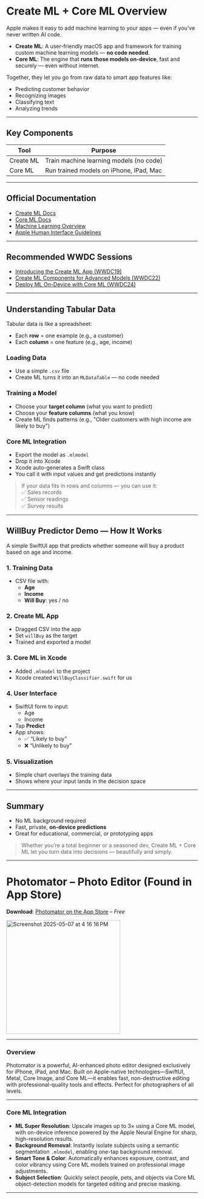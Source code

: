 # Create ML + Core ML Overview

Apple makes it easy to add machine learning to your apps — even if you’ve never written AI code.

- **Create ML**: A user-friendly macOS app and framework for training custom machine learning models — **no code needed**.
- **Core ML**: The engine that **runs those models on-device**, fast and securely — even without internet.

Together, they let you go from raw data to smart app features like:
- Predicting customer behavior
- Recognizing images
- Classifying text
- Analyzing trends

---

## Key Components

| Tool      | Purpose                                    |
|-----------|--------------------------------------------|
| Create ML | Train machine learning models (no code)    |
| Core ML   | Run trained models on iPhone, iPad, Mac    |

---

## Official Documentation

- [Create ML Docs](https://developer.apple.com/documentation/createml)
- [Core ML Docs](https://developer.apple.com/documentation/coreml)
- [Machine Learning Overview](https://developer.apple.com/machine-learning/)
- [Apple Human Interface Guidelines](https://developer.apple.com/design/human-interface-guidelines/)

---

## Recommended WWDC Sessions

- [Introducing the Create ML App (WWDC19)](https://developer.apple.com/videos/play/wwdc2019/430/)
- [Create ML Components for Advanced Models (WWDC22)](https://developer.apple.com/videos/play/wwdc2022/10019/)
- [Deploy ML On-Device with Core ML (WWDC24)](https://developer.apple.com/videos/play/wwdc2024/10161/)

---

## Understanding Tabular Data

Tabular data is like a spreadsheet:
- Each **row** = one example (e.g., a customer)
- Each **column** = one feature (e.g., age, income)

###  Loading Data
- Use a simple `.csv` file
- Create ML turns it into an `MLDataTable` — no code needed

### Training a Model
- Choose your **target column** (what you want to predict)
- Choose your **feature columns** (what you know)
- Create ML finds patterns (e.g., "Older customers with high income are likely to buy")

###  Core ML Integration
- Export the model as `.mlmodel`
- Drop it into Xcode
- Xcode auto-generates a Swift class
- You call it with input values and get predictions instantly

> If your data fits in rows and columns — you can use it:  
> ✅ Sales records  
> ✅ Sensor readings  
> ✅ Survey results

---

## WillBuy Predictor Demo — How It Works

A simple SwiftUI app that predicts whether someone will buy a product based on age and income.

### 1. Training Data
- CSV file with:
  - **Age**
  - **Income**
  - **Will Buy**: yes / no

### 2. Create ML App
- Dragged CSV into the app
- Set `willBuy` as the target
- Trained and exported a model

### 3. Core ML in Xcode
- Added `.mlmodel` to the project
- Xcode created `WillBuyClassifier.swift` for us

### 4. User Interface
- SwiftUI form to input:
  - Age
  - Income
- Tap **Predict**
- App shows:
  - ✅ “Likely to buy”  
  - ❌ “Unlikely to buy”

### 5. Visualization
- Simple chart overlays the training data
- Shows where your input lands in the decision space

---

## Summary

- No ML background required
- Fast, private, **on-device predictions**
- Great for educational, commercial, or prototyping apps

> Whether you’re a total beginner or a seasoned dev, Create ML + Core ML let you turn data into decisions — beautifully and simply.

---

# Photomator – Photo Editor (Found in App Store)

**Download**: [Photomator on the App Store](https://apps.apple.com/us/app/photomator-photo-editor/id1444636541?uo=2) – *Free*

<img width="300" alt="Screenshot 2025-05-07 at 4 16 16 PM" src="https://github.com/user-attachments/assets/4799d7b6-017b-4bd2-b5df-04c65cbe6383" />

---

### Overview

Photomator is a powerful, AI-enhanced photo editor designed exclusively for iPhone, iPad, and Mac. Built on Apple-native technologies—SwiftUI, Metal, Core Image, and Core ML—it enables fast, non-destructive editing with professional-quality tools and effects. Perfect for photographers of all levels.

---

### Core ML Integration

- **ML Super Resolution**: Upscale images up to 3× using a Core ML model, with on-device inference powered by the Apple Neural Engine for sharp, high-resolution results.
- **Background Removal**: Instantly isolate subjects using a semantic segmentation `.mlmodel`, enabling one-tap background removal.
- **Smart Tone & Color**: Automatically enhances exposure, contrast, and color vibrancy using Core ML models trained on professional image adjustments.
- **Subject Selection**: Quickly select people, pets, and objects via Core ML object-detection models for targeted editing and precise masking.

---
